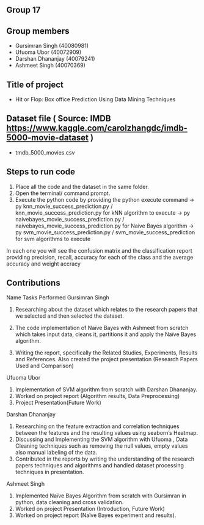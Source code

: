 ## Group 17

## Group members
- Gursimran Singh (40080981)
- Ufuoma Ubor (40072909)
- Darshan Dhananjay (40079241)
- Ashmeet Singh (40070369)

## Title of project 
- Hit or Flop: Box office Prediction Using Data Mining Techniques

## Dataset file ( Source: IMDB https://www.kaggle.com/carolzhangdc/imdb-5000-movie-dataset )
- tmdb_5000_movies.csv

## Steps to run code
1. Place all the code and the dataset in the same folder.
2. Open the terminal/ command prompt.
3. Execute the python code by providing the python execute command
    -> py knn_movie_success_prediction.py / knn_movie_success_prediction.py for kNN algorithm to execute 
    -> py naivebayes_movie_success_prediction.py / naivebayes_movie_success_prediction.py for Naive Bayes algorithm
    -> py svm_movie_success_prediction.py / svm_movie_success_prediction for svm algorithms to execute

In each one you will see the confusion matrix and the classification report providing precision, recall, accuracy for each of the class
and the average accuracy and weight accracy 


## Contributions
Name	Tasks Performed
Gursimran Singh 	
1. Researching about the dataset which relates to the research papers that we selected and then selected the dataset.

2. The code implementation of Naïve Bayes with Ashmeet from scratch which takes input data, cleans it, partitions it and apply the Naïve Bayes algorithm.
3. Writing the report, specifically the Related Studies, Experiments, Results and References. Also created the project presentation (Research Papers Used and Comparison)

Ufuoma Ubor	
1. Implementation of SVM algorithm from scratch with Darshan Dhananjay.
2. Worked on project report (Algorithm results, Data Preprocessing)
3. Project Presentation(Future Work)

Darshan Dhananjay	
1. Researching on the feature extraction and correlation techniques between the features and the resulting values using seaborn’s Heatmap.
2. Discussing and Implementing the SVM algorithm with Ufuoma , Data Cleaning techniques such as removing the null values, empty values also manual labeling of the data.
3. Contributed in the reports by writing the understanding of the research papers techniques and algorithms and handled dataset processing techniques in presentation.

Ashmeet Singh	
1. Implemented Naïve Bayes Algorithm from scratch with Gursimran in python, data cleaning and cross validation.
2. Worked on project Presentation (Introduction, Future Work)
3. Worked on project report (Naïve Bayes experiment and results).


